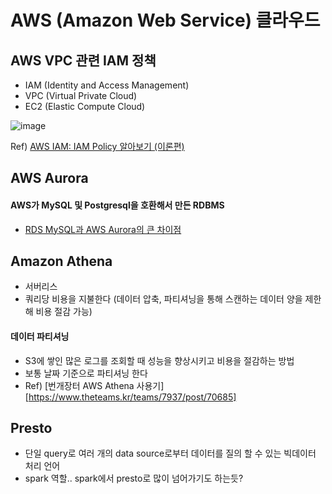 # AWS (Amazon Web Service) 클라우드

## AWS VPC 관련 IAM 정책
- IAM (Identity and Access Management)
- VPC (Virtual Private Cloud)
- EC2 (Elastic Compute Cloud)

![image](https://user-images.githubusercontent.com/30011635/135569483-077dd616-7d5c-461f-9b5b-5904cdd7b102.png)

Ref) [AWS IAM: IAM Policy 알아보기 (이론편)](https://musma.github.io/2019/11/05/about-aws-iam-policy.html)




## AWS Aurora
#### AWS가 MySQL 및 Postgresql을 호환해서 만든 RDBMS
- [RDS MySQL과 AWS Aurora의 큰 차이점](https://notemusic.tistory.com/69)


## Amazon Athena
- 서버리스
- 쿼리당 비용을 지불한다 (데이터 압축, 파티셔닝을 통해 스캔하는 데이터 양을 제한해 비용 절감 가능)
#### 데이터 파티셔닝
- S3에 쌓인 많은 로그를 조회할 때 성능을 향상시키고 비용을 절감하는 방법
- 보통 날짜 기준으로 파티셔닝 한다
- Ref) [번개장터 AWS Athena 사용기][https://www.theteams.kr/teams/7937/post/70685]

## Presto
- 단일 query로 여러 개의 data source로부터 데이터를 질의 할 수 있는 빅데이터 처리 언어
- spark 역할.. spark에서 presto로 많이 넘어가기도 하는듯?
